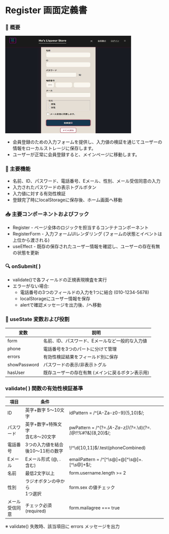 # Register 画面定義書
### 📜 概要
<img src="../images/register.JPG" alt="イメージ説明" width="400" height="310" />

- 会員登録のための入力フォームを提供し、入力値の検証を通じてユーザーの情報をローカルストレージに保存します。
- ユーザーが正常に会員登録すると、メインページに移動します。

### 🔧 主要機能
- 名前、ID、パスワード、電話番号、Eメール、性別、メール受信同意の入力
- 入力されたパスワードの表示トグルボタン
- 入力値に対する有効性検証
- 登録完了時にlocalStorageに保存後、ホーム画面へ移動

### 📥 主要コンポーネントおよびフック
- Register	- ページ全体のロジックを担当するコンテナコンポーネント
- RegisterForm	- 入力フォームUIレンダリング (フォームの状態とイベントは上位から渡される)
- useEffect - 既存の保存されたユーザー情報を確認し、ユーザーの存在有無の状態を更新

### 🔍 onSubmit( )
- validate()で各フィールドの正規表現検査を実行
- エラーがない場合:
    - 電話番号の3つのフィールドの入力を1つに結合 (010-1234-5678)
    - localStorageにユーザー情報を保存
    - alertで確認メッセージを出力後、/へ移動

### 💾 useState 変数および役割
|変数|	説明|
|---|---|
|form|	名前、ID、パスワード、Eメールなど一般的な入力値|
|phone|	電話番号を3つのパートに分けて管理|
|errors|	有効性検証結果をフィールド別に保存|
|showPassword|	パスワードの表示/非表示トグル|
|hasUser|	既存ユーザーの存在有無 (メインに戻るボタン表示用)|
### validate( ) 関数の有効性検証基準
|項目|条件|   |
|---|---|---|
|ID|英字+数字 5～10文字|idPattern = /^[A-Za-z0-9]{5,10}$/;
|パスワード|英字+数字+特殊文字<br>含む8～20文字|pwPattern = /^(?=.*[A-Za-z])(?=.*\d)(?=.*[@$!%*#?&])[A-Za-z\d@$!%*#?&]{8,20}$/;
|電話番号|3つの入力値を結合後10～11桁の数字|!/^\d{10,11}$/.test(phoneCombined)
|Eメール|Eメール形式 (@, . 含む)|emailPattern = /^[^\s@]+@[^\s@]+\.[^\s@]+$/;
|名前|最低2文字以上|form.username.length >= 2
|性別|ラジオボタンの中から<br>1つ選択|form.sex の値チェック|
|メール受信同意|チェック必須 (required)|form.mailagree === true|

※ validate() 失敗時、該当項目に errors メッセージを出力